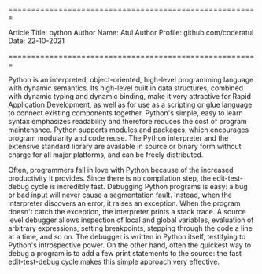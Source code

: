 
=======================================================

Article Title: python
Author Name: Atul 
Author Profile: github.com/coderatul
Date: 22-10-2021

=======================================================

Python is an interpreted, object-oriented, high-level programming language with dynamic semantics. 
Its high-level built in data structures, combined with dynamic typing and dynamic binding, make it 
very attractive for Rapid Application Development, as well as for use as a scripting or glue language
to connect existing components together. Python's simple, easy to learn syntax emphasizes readability
and therefore reduces the cost of program maintenance. Python supports modules and packages, which 
encourages program modularity and code reuse. The Python interpreter and the extensive standard library 
are available in source or binary form without charge for all major platforms, and can be freely distributed.

Often, programmers fall in love with Python because of the increased productivity it provides. 
Since there is no compilation step, the edit-test-debug cycle is incredibly fast. Debugging Python
programs is easy: a bug or bad input will never cause a segmentation fault. Instead, when the interpreter
discovers an error, it raises an exception. When the program doesn't catch the exception, the
interpreter prints a stack trace. A source level debugger allows inspection of local and global 
variables, evaluation of arbitrary expressions, setting breakpoints, stepping through the code a 
line at a time, and so on. The debugger is written in Python itself, testifying to Python's
introspective power. On the other hand, often the quickest way to debug a program is to add a 
few print statements to the source: the fast edit-test-debug cycle makes this simple approach 
very effective.
